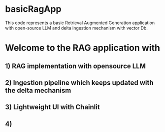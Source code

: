 # basicRagApp
This code represents a basic Retrieval Augmented Generation application with open-source LLM and delta ingestion mechanism with vector Db.
# Welcome to the RAG application with 

## 1) RAG implementation with opensource LLM
## 2) Ingestion pipeline which keeps updated with the delta mechanism
## 3) Lightweight UI with Chainlit
## 4) 
